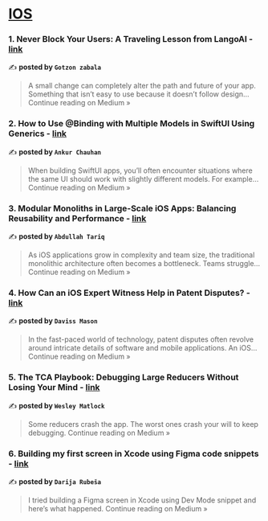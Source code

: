 
<h1><a href=https://medium.com/tag/ios/recommended target="_blank" rel="noopener noreferrer">IOS</a></h1>
<h3>1. Never Block Your Users: A Traveling Lesson from LangoAI - <a href="https://medium.com/@gotzonza/never-block-your-users-a-traveling-lesson-from-langoai-87da07969fef?source=rss------ios-5" target="_blank" rel="noopener noreferrer">link</a></h3>

✍️ **posted by `Gotzon zabala`**

<blockquote>A small change can completely alter the path and future of your app. Something that isn’t easy to use because it doesn’t follow design…
Continue reading on Medium »</blockquote>

<h3>2. How to Use @Binding with Multiple Models in SwiftUI Using Generics - <a href="https://medium.com/@ankuriosdev/how-to-use-binding-with-multiple-models-in-swiftui-using-generics-67459cbd8b2e?source=rss------ios-5" target="_blank" rel="noopener noreferrer">link</a></h3>

✍️ **posted by `Ankur Chauhan`**

<blockquote>When building SwiftUI apps, you’ll often encounter situations where the same UI should work with slightly different models. For example…
Continue reading on Medium »</blockquote>

<h3>3. Modular Monoliths in Large-Scale iOS Apps: Balancing Reusability and Performance - <a href="https://medium.com/@abdullah.tariq72/modular-monoliths-in-large-scale-ios-apps-balancing-reusability-and-performance-50a17a569eca?source=rss------ios-5" target="_blank" rel="noopener noreferrer">link</a></h3>

✍️ **posted by `Abdullah Tariq`**

<blockquote>As iOS applications grow in complexity and team size, the traditional monolithic architecture often becomes a bottleneck. Teams struggle…
Continue reading on Medium »</blockquote>

<h3>4. How Can an iOS Expert Witness Help in Patent Disputes? - <a href="https://medium.com/@davissmason3/how-can-an-ios-expert-witness-help-in-patent-disputes-3b4774ce523a?source=rss------ios-5" target="_blank" rel="noopener noreferrer">link</a></h3>

✍️ **posted by `Daviss Mason`**

<blockquote>In the fast-paced world of technology, patent disputes often revolve around intricate details of software and mobile applications. An iOS…
Continue reading on Medium »</blockquote>

<h3>5. The TCA Playbook: Debugging Large Reducers Without Losing Your Mind - <a href="https://medium.com/@wesleymatlock/the-tca-playbook-debugging-large-reducers-without-losing-your-mind-e8813c9c6eda?source=rss------ios-5" target="_blank" rel="noopener noreferrer">link</a></h3>

✍️ **posted by `Wesley Matlock`**

<blockquote>Some reducers crash the app. The worst ones crash your will to keep debugging.
Continue reading on Medium »</blockquote>

<h3>6. Building my first screen in Xcode using Figma code snippets - <a href="https://medium.com/@rubesa.darija/building-my-first-screen-in-xcode-using-figma-code-snippets-f09f5010d4ef?source=rss------ios-5" target="_blank" rel="noopener noreferrer">link</a></h3>

✍️ **posted by `Darija Rubeša`**

<blockquote>I tried building a Figma screen in Xcode using Dev Mode snippet and here’s what happened.
Continue reading on Medium »</blockquote>

